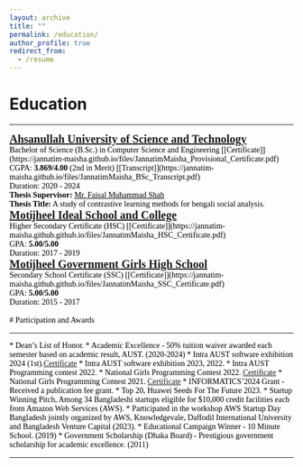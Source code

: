 ```yaml
---
layout: archive
title: ""
permalink: /education/
author_profile: true
redirect_from:
  - /resume
---
```



# Education
<hr>
<span style="font-family:Georgia; color:black;">
<span style="color:black; font-size:20px; font-family:Calisto MT"><b><a href="https://aust.edu" target="_blank">Ahsanullah University of Science and Technology</a></b></span><br/>
Bachelor of Science (B.Sc.) in Computer Science and Engineering [[Certificate]](https://jannatim-maisha.github.io/files/JannatimMaisha_Provisional_Certificate.pdf)<br/>
CGPA: <b>3.869/4.00</b> (2nd in Merit) [[Transcript]](https://jannatim-maisha.github.io/files/JannatimMaisha_BSc_Transcript.pdf) <br/>
Duration: 2020 - 2024 <br/>
<b>Thesis Supervisor:</b> <a style="color:black;" href="https://scholar.google.com/citations?user=su683LQAAAAJ&hl=en">Mr. Faisal Muhammad Shah</a><br/><b>Thesis Title:</b> A study of contrastive learning methods for bengali social analysis.
<br/>

<span style="font-family:Georgia; color:black;">
<span style="color:black; font-size:20px; font-family:Calisto MT"><b><a href="" target="_blank">Motĳheel Ideal School and College</a></b></span><br/>
Higher Secondary Certificate (HSC) [[Certificate]](https://jannatim-maisha.github.github.io/files/JannatimMaisha_HSC_Certificate.pdf)<br/>
GPA: <b>5.00/5.00</b><br/>
Duration: 2017 - 2019 <br/>
</span>

<span style="font-family:Georgia; color:black;">
<span style="color:black; font-size:20px; font-family:Calisto MT"><b><a href="" target="_blank">Motĳheel Government Girls High School</a></b></span><br/>
Secondary School Certificate (SSC) [[Certificate]](https://jannatim-maisha.github.github.io/files/JannatimMaisha_SSC_Certificate.pdf)<br/>
GPA: <b>5.00/5.00</b><br/>
Duration: 2015 - 2017 <br/>
</span>
<br/>
# Participation and Awards
<hr>
* Dean’s List of Honor.
* Academic Excellence - 50% tuition waiver awarded each semester based on academic result, AUST. (2020-2024)
* Intra AUST software exhibition 2024 (1st).<a href="https://jannatim-maisha.github.github.io/files/sw_cer.pdf">Certificate</a>
* Intra AUST software exhibition 2023, 2022.
* Intra AUST Programming contest 2022.
* National Girls Programming Contest 2022. <a href="https://drive.google.com/file/d/1WskwtekgOwxGpmhfWeDb20TALOIJTP8U/view?usp=sharing">Certificate</a>
* National Girls Programming Contest 2021. <a href="https://drive.google.com/file/d/1--XsiV_f94JElfC6CJxF_GCl55HFTbNa/view?usp=sharing">Certificate</a>
* INFORMATICS’2024 Grant - Received a publication fee grant.
* Top 20, Huawei Seeds For The Future 2023.
* Startup Winning Pitch, Among 34 Bangladeshi startups eligible for $10,000 credit facilities each from Amazon Web Services (AWS).
* Participated in the workshop AWS Startup Day Bangladesh jointly organized by AWS, Knowledgevale, Daffodil International University and Bangladesh Venture Capital (2023).
* Educational Campaign Winner - 10 Minute School. (2019)
* Government Scholarship (Dhaka Board) - Prestigious government scholarship for academic excellence. (2011)

___________________________________________